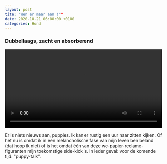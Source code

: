 ```yaml
---
layout: post
tite: "Wen er maar aan !""
date: 2020-10-21 06:00:00 +0100
categories: Hond
---
```


### Dubbellaags, zacht en absorberend
<video style="width:100%" controls>
 <source src="https://prisse.nl/assets/koen.mp4 ">videotag not supported
 </video>

Er is niets nieuws aan, puppies. Ik kan er rustig een uur naar zitten kijken. Of het nu is omdat ik in een melancholische fase van mijn leven ben beland (dat hoop ik niet) of is het omdat één van deze wc-papier-reclame-figuranten mijn toekomstige side-kick is. In ieder geval: voor de komende tijd: "puppy-talk".
